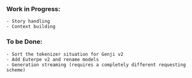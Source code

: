 ### Work in Progress:
    - Story handling
    - Context building


### To be Done:
    - Sort the tokenizer situation for Genji v2
    - Add Euterpe v2 and rename models
    - Generation streaming (requires a completely different requesting scheme)